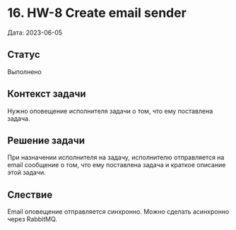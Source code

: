 # 16. HW-8 Create email sender

Дата: 2023-06-05

## Статус

Выполнено

## Контекст задачи

Нужно оповещение исполнителя задачи о том, что ему поставлена задача.

## Решение задачи

При назначении исполнителя на задачу, исполнителю отправляется на email сообщение о том, что ему поставлена задача и краткое
описание этой задачи.

## Слествие

Email оповещение отправляется синхронно. Можно сделать асинхронно через RabbitMQ.